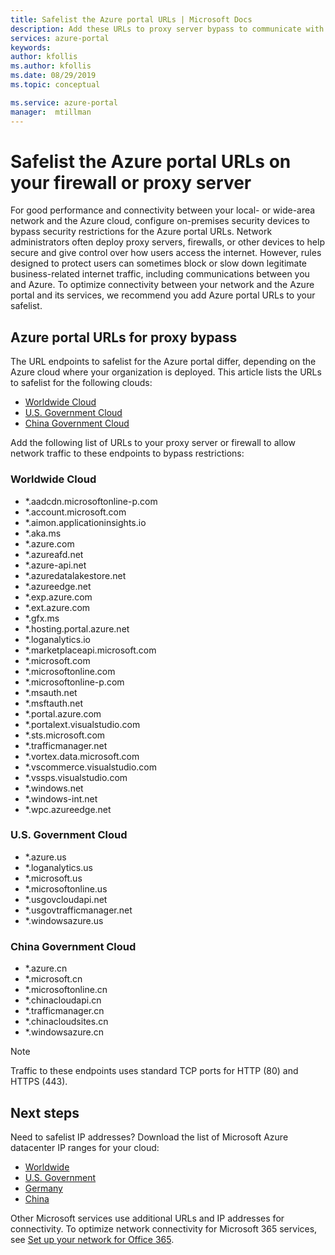 ```yaml
---
title: Safelist the Azure portal URLs | Microsoft Docs 
description: Add these URLs to proxy server bypass to communicate with the Azure portal and its services
services: azure-portal
keywords: 
author: kfollis
ms.author: kfollis
ms.date: 08/29/2019
ms.topic: conceptual

ms.service: azure-portal
manager:  mtillman
---
```

# Safelist the Azure portal URLs on your firewall or proxy server

For good performance and connectivity between your local- or wide-area network and the Azure cloud, configure on-premises security devices to bypass security restrictions for the Azure portal URLs. Network administrators often deploy proxy servers, firewalls, or other devices to help secure and give control over how users access the internet. However, rules designed to protect users can sometimes block or slow down legitimate business-related internet traffic, including communications between you and Azure. To optimize connectivity between your network and the Azure portal and its services, we recommend you add Azure portal URLs to your safelist.

## Azure portal URLs for proxy bypass

The URL endpoints to safelist for the Azure portal differ, depending on the Azure cloud where your organization is deployed. This article lists the URLs to safelist for the following clouds:

* [Worldwide Cloud](#worldwide-cloud)
* [U.S. Government Cloud](#u.s.-government-cloud)
* [China Government Cloud](#china-government-cloud)

Add the following list of URLs to your proxy server or firewall to allow network traffic to these endpoints to bypass restrictions:

### Worldwide Cloud

* *.aadcdn.microsoftonline-p.com
* *.account.microsoft.com
* *.aimon.applicationinsights.io
* *.aka.ms
* *.azure.com
* *.azureafd.net
* *.azure-api.net
* *.azuredatalakestore.net
* *.azureedge.net
* *.exp.azure.com
* *.ext.azure.com
* *.gfx.ms
* *.hosting.portal.azure.net
* *.loganalytics.io
* *.marketplaceapi.microsoft.com
* *.microsoft.com
* *.microsoftonline.com
* *.microsoftonline-p.com
* *.msauth.net
* *.msftauth.net
* *.portal.azure.com
* *.portalext.visualstudio.com
* *.sts.microsoft.com
* *.trafficmanager.net
* *.vortex.data.microsoft.com
* *.vscommerce.visualstudio.com
* *.vssps.visualstudio.com
* *.windows.net
* *.windows-int.net
* *.wpc.azureedge.net

### U.S. Government Cloud

* *.azure.us
* *.loganalytics.us
* *.microsoft.us
* *.microsoftonline.us
* *.usgovcloudapi.net
* *.usgovtrafficmanager.net
* *.windowsazure.us

### China Government Cloud

* *.azure.cn
* *.microsoft.cn
* *.microsoftonline.cn
* *.chinacloudapi.cn
* *.trafficmanager.cn
* *.chinacloudsites.cn
* *.windowsazure.cn

> [!NOTE]
> Traffic to these endpoints uses standard TCP ports for HTTP (80) and HTTPS (443).
>
>
## Next steps

Need to safelist IP addresses? Download the list of Microsoft Azure datacenter IP ranges for your cloud:

* [Worldwide](https://www.microsoft.com/download/details.aspx?id=56519)
* [U.S. Government](http://www.microsoft.com/download/details.aspx?id=57063)
* [Germany](http://www.microsoft.com/download/details.aspx?id=57064)
* [China](http://www.microsoft.com/download/details.aspx?id=57062)

Other Microsoft services use additional URLs and IP addresses for connectivity. To optimize network connectivity for Microsoft 365 services, see [Set up your network for Office 365](/office365/enterprise/set-up-network-for-office-365).
